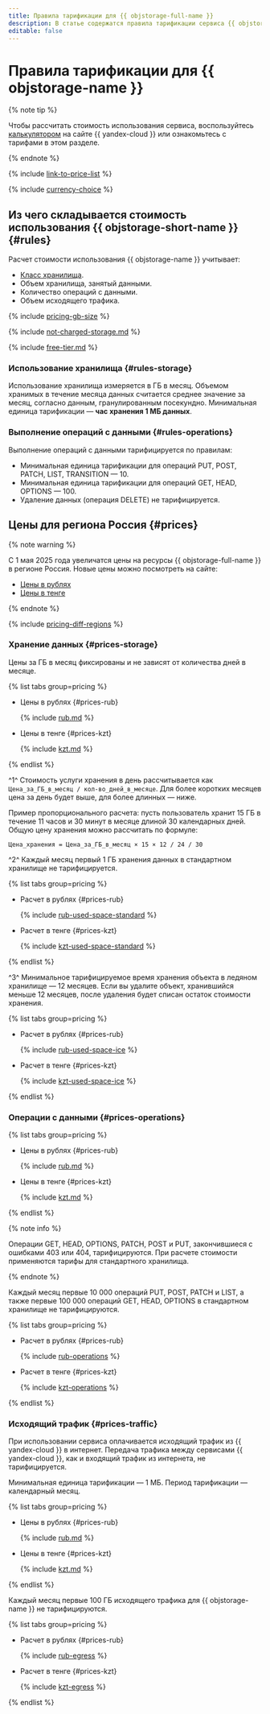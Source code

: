 ```yaml
---
title: Правила тарификации для {{ objstorage-full-name }}
description: В статье содержатся правила тарификации сервиса {{ objstorage-name }}.
editable: false
---
```



# Правила тарификации для {{ objstorage-name }}

{% note tip %}


Чтобы рассчитать стоимость использования сервиса, воспользуйтесь [калькулятором](https://yandex.cloud/ru/prices?state=7d6b2f413dcf#calculator) на сайте {{ yandex-cloud }} или ознакомьтесь с тарифами в этом разделе.





{% endnote %}

{% include [link-to-price-list](../_includes/pricing/link-to-price-list.md) %}

{% include [currency-choice](../_includes/pricing/currency-choice.md) %}


## Из чего складывается стоимость использования {{ objstorage-short-name }} {#rules}

Расчет стоимости использования {{ objstorage-name }} учитывает:

* [Класс хранилища](concepts/storage-class.md).
* Объем хранилища, занятый данными.
* Количество операций с данными.
* Объем исходящего трафика.

{% include [pricing-gb-size](../_includes/pricing-gb-size.md) %}

{% include [not-charged-storage.md](../_includes/pricing/price-formula/not-charged-storage.md) %}

{% include [free-tier.md](../_includes/pricing/price-formula/free-tier.md) %}


### Использование хранилища {#rules-storage}

Использование хранилища измеряется в ГБ в месяц. Объемом хранимых в течение месяца данных считается среднее значение за месяц, согласно данным, гранулированным посекундно. Минимальная единица тарификации — **час хранения 1 МБ данных**.


### Выполнение операций с данными {#rules-operations}

Выполнение операций с данными тарифицируется по правилам:
* Минимальная единица тарификации для операций PUT, POST, PATCH, LIST, TRANSITION — 10.
* Минимальная единица тарификации для операций GET, HEAD, OPTIONS — 100.
* Удаление данных (операция DELETE) не тарифицируется.



## Цены для региона Россия {#prices}


{% note warning %}

С 1 мая 2025 года увеличатся цены на ресурсы {{ objstorage-full-name }} в регионе Россия. Новые цены можно посмотреть на сайте:

* [Цены в рублях](https://yandex.cloud/ru/price-list?installationCode=ru&currency=RUB&services=dn2li5qddoc5cad2n6br)
* [Цены в тенге](https://yandex.cloud/ru/price-list?installationCode=ru&currency=KZT&services=dn2li5qddoc5cad2n6br)

{% endnote %}





{% include [pricing-diff-regions](../_includes/pricing-diff-regions.md) %}



### Хранение данных {#prices-storage}

Цены за ГБ в месяц фиксированы и не зависят от количества дней в месяце.


{% list tabs group=pricing %}

- Цены в рублях {#prices-rub}

  {% include [rub.md](../_pricing/storage/rub-used_space.md) %}

- Цены в тенге {#prices-kzt}

  {% include [kzt.md](../_pricing/storage/kzt-used_space.md) %}

{% endlist %}




^1^ Стоимость услуги хранения в день рассчитывается как `Цена_за_ГБ_в_месяц / кол-во_дней_в_месяце`. Для более коротких месяцев цена за день будет выше, для более длинных — ниже.

Пример пропорционального расчета: пусть пользователь хранит 15 ГБ в течение 11 часов и 30 минут в месяце длиной 30 календарных дней. Общую цену хранения можно рассчитать по формуле:

```text
Цена_хранения = Цена_за_ГБ_в_месяц × 15 × 12 / 24 / 30
```

^2^ Каждый месяц первый 1 ГБ хранения данных в стандартном хранилище не тарифицируется.


{% list tabs group=pricing %}

- Расчет в рублях {#prices-rub}

  {% include [rub-used-space-standard](../_pricing_examples/storage/rub-used-space-standard.md) %}

- Расчет в тенге {#prices-kzt}

  {% include [kzt-used-space-standard](../_pricing_examples/storage/kzt-used-space-standard.md) %}

{% endlist %}




^3^ Минимальное тарифицируемое время хранения объекта в ледяном хранилище — 12 месяцев. Если вы удалите объект, хранившийся меньше 12 месяцев, после удаления будет списан остаток стоимости хранения.


{% list tabs group=pricing %}

- Расчет в рублях {#prices-rub}

  {% include [rub-used-space-ice](../_pricing_examples/storage/rub-used-space-ice.md) %}

- Расчет в тенге {#prices-kzt}

  {% include [kzt-used-space-ice](../_pricing_examples/storage/kzt-used-space-ice.md) %}

{% endlist %}





### Операции с данными {#prices-operations}


{% list tabs group=pricing %}

- Цены в рублях {#prices-rub}

  {% include [rub.md](../_pricing/storage/rub-operations.md) %}

- Цены в тенге {#prices-kzt}

  {% include [kzt.md](../_pricing/storage/kzt-operations.md) %}

{% endlist %}




{% note info %}

Операции GET, HEAD, OPTIONS, PATCH, POST и PUT, закончившиеся с ошибками 403 или 404, тарифицируются. При расчете стоимости применяются тарифы для стандартного хранилища.

{% endnote %}

Каждый месяц первые 10 000 операций PUT, POST, PATCH и LIST, а также первые 100 000 операций GET, HEAD, OPTIONS в стандартном хранилище не тарифицируются.


{% list tabs group=pricing %}

- Расчет в рублях {#prices-rub}

  {% include [rub-operations](../_pricing_examples/storage/rub-operations.md) %}

- Расчет в тенге {#prices-kzt}

  {% include [kzt-operations](../_pricing_examples/storage/kzt-operations.md) %}

{% endlist %}





### Исходящий трафик {#prices-traffic}

При использовании сервиса оплачивается исходящий трафик из {{ yandex-cloud }} в интернет. Передача трафика между сервисами {{ yandex-cloud }}, как и входящий трафик из интернета, не тарифицируется.

Минимальная единица тарификации — 1 МБ. Период тарификации — календарный месяц.


{% list tabs group=pricing %}

- Цены в рублях {#prices-rub}

  {% include [rub.md](../_pricing/storage/rub-egress.md) %}

- Цены в тенге {#prices-kzt}

  {% include [kzt.md](../_pricing/storage/kzt-egress.md) %}

{% endlist %}




Каждый месяц первые 100 ГБ исходящего трафика для {{ objstorage-name }} не тарифицируются.


{% list tabs group=pricing %}

- Расчет в рублях {#prices-rub}

  {% include [rub-egress](../_pricing_examples/storage/rub-egress.md) %}

- Расчет в тенге {#prices-kzt}

  {% include [kzt-egress](../_pricing_examples/storage/kzt-egress.md) %}

{% endlist %}



